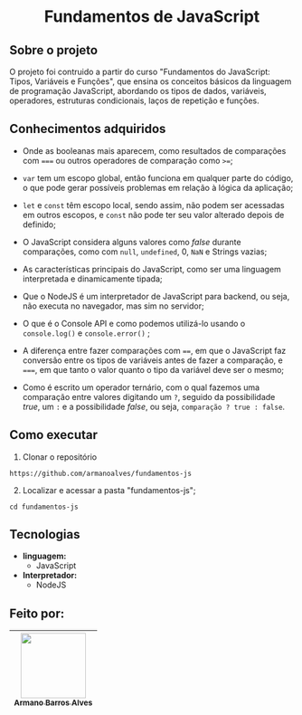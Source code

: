 # <p align="center" >  Fundamentos de JavaScript  </p> 

## Sobre o projeto

O projeto foi contruido a partir do curso "Fundamentos do JavaScript: Tipos, Variáveis e Funções", que ensina os conceitos básicos da linguagem de programação JavaScript, abordando os tipos de dados, variáveis, operadores, estruturas condicionais, laços de repetição e funções.

## Conhecimentos adquiridos

- Onde as booleanas mais aparecem, como resultados de comparações com `===` ou outros operadores de comparação como `>=`;

- `var` tem um escopo global, então funciona em qualquer parte do código, o que pode gerar possíveis problemas em relação à lógica da aplicação;

- `let` e `const` têm escopo local, sendo assim, não podem ser acessadas em outros escopos, e `const` não pode ter seu valor alterado depois de definido;

- O JavaScript considera alguns valores como *false* durante comparações, como com `null`, `undefined`, 0, `NaN` e Strings vazias;

- As características principais do JavaScript, como ser uma linguagem interpretada e dinamicamente tipada;

- Que o NodeJS é um interpretador de JavaScript para backend, ou seja, não executa no navegador, mas sim no servidor;

- O que é o Console API e como podemos utilizá-lo usando o `console.log()` e `console.error()` ;

- A diferença entre fazer comparações com `==`, em que o JavaScript faz conversão entre os tipos de variáveis antes de fazer a comparação, e `===`, em que tanto o valor quanto o tipo da variável deve ser o mesmo;

- Como é escrito um operador ternário, com o qual fazemos uma comparação entre valores digitando um `?`, seguido da possibilidade *true*, um `:` e a possibilidade *false*, ou seja, `comparação ? true : false`.

## Como executar
1. Clonar o repositório

  ```
  https://github.com/armanoalves/fundamentos-js
  ```

2. Localizar e acessar a pasta "fundamentos-js";

  ```
  cd fundamentos-js
  ```

## Tecnologias

  * **linguagem:**  
    * JavaScript
  * **Interpretador:**
    * NodeJS

## Feito por: 

| [<img src="https://avatars.githubusercontent.com/armanoalves" width=115><br><sub>Armano Barros Alves</sub>](https://github.com/armanoalves) |
| :---: |
